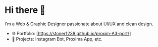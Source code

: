 # Hi there 👋
I'm a Web & Graphic Designer passionate about UI/UX and clean design.
- 🌐 Portfolio: [https://stoner1238.github.io/proxim-A3-port/]
- 🎯 Projects: Instagram Bot, Proxima App, etc.
